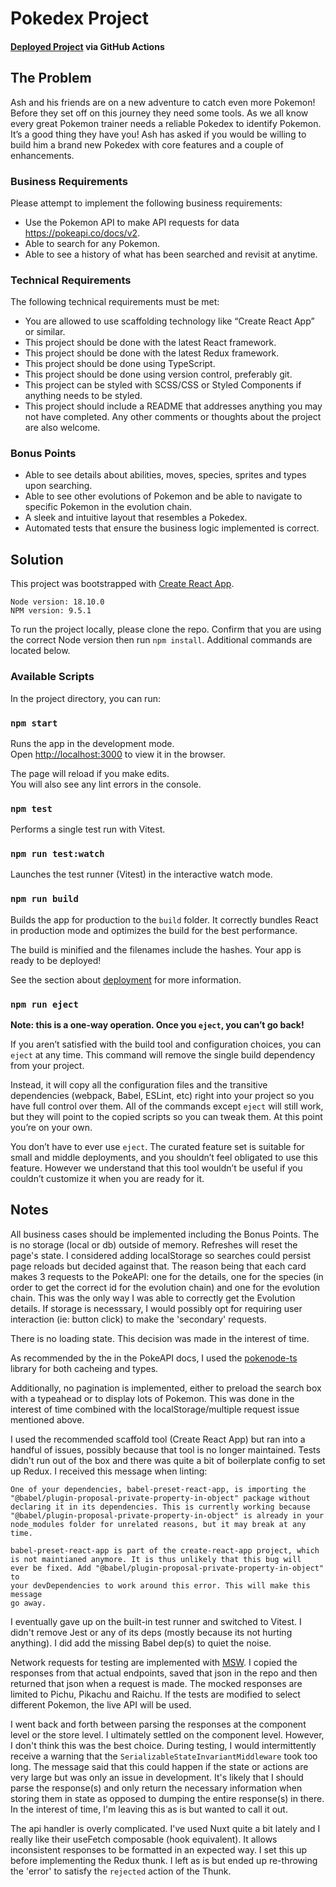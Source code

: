 # Pokedex Project

#### [Deployed Project](https://ksullivan-dev.github.io/pokedex/) via GitHub Actions

## The Problem

Ash and his friends are on a new adventure to catch even more Pokemon! Before they set off on this journey they need some tools. As we all know every great Pokemon trainer needs a reliable Pokedex to identify Pokemon. It’s a good thing they have you! Ash has asked if you would be willing to build him a brand new Pokedex with core features and a couple of enhancements.

### Business Requirements

Please attempt to implement the following business requirements:

- Use the Pokemon API to make API requests for data https://pokeapi.co/docs/v2.
- Able to search for any Pokemon.
- Able to see a history of what has been searched and revisit at anytime.

### Technical Requirements

The following technical requirements must be met:

- You are allowed to use scaffolding technology like “Create React App” or similar.
- This project should be done with the latest React framework.
- This project should be done with the latest Redux framework.
- This project should be done using TypeScript.
- This project should be done using version control, preferably git.
- This project can be styled with SCSS/CSS or Styled Components if anything needs to be styled.
- This project should include a README that addresses anything you may not have completed. Any other comments or thoughts about the project are also welcome.

### Bonus Points

- Able to see details about abilities, moves, species, sprites and types upon searching.
- Able to see other evolutions of Pokemon and be able to navigate to specific Pokemon in the evolution chain.
- A sleek and intuitive layout that resembles a Pokedex.
- Automated tests that ensure the business logic implemented is correct.

## Solution

This project was bootstrapped with [Create React App](https://github.com/facebook/create-react-app).

```
Node version: 18.10.0
NPM version: 9.5.1
```

To run the project locally, please clone the repo. Confirm that you are using the correct Node version then run `npm install`. Additional commands are located below.

### Available Scripts

In the project directory, you can run:

### `npm start`

Runs the app in the development mode.\
Open [http://localhost:3000](http://localhost:3000) to view it in the browser.

The page will reload if you make edits.\
You will also see any lint errors in the console.

### `npm test`

Performs a single test run with Vitest.

### `npm run test:watch`

Launches the test runner (Vitest) in the interactive watch mode.

### `npm run build`

Builds the app for production to the `build` folder.
It correctly bundles React in production mode and optimizes the build for the best performance.

The build is minified and the filenames include the hashes.
Your app is ready to be deployed!

See the section about [deployment](https://facebook.github.io/create-react-app/docs/deployment) for more information.

### `npm run eject`

**Note: this is a one-way operation. Once you `eject`, you can’t go back!**

If you aren’t satisfied with the build tool and configuration choices, you can `eject` at any time. This command will remove the single build dependency from your project.

Instead, it will copy all the configuration files and the transitive dependencies (webpack, Babel, ESLint, etc) right into your project so you have full control over them. All of the commands except `eject` will still work, but they will point to the copied scripts so you can tweak them. At this point you’re on your own.

You don’t have to ever use `eject`. The curated feature set is suitable for small and middle deployments, and you shouldn’t feel obligated to use this feature. However we understand that this tool wouldn’t be useful if you couldn’t customize it when you are ready for it.

## Notes

All business cases should be implemented including the Bonus Points. The is no storage (local or db) outside of memory. Refreshes will reset the page's state. I considered adding localStorage so searches could persist page reloads but decided against that. The reason being that each card makes 3 requests to the PokeAPI: one for the details, one for the species (in order to get the correct id for the evolution chain) and one for the evolution chain. This was the only way I was able to correctly get the Evolution details. If storage is necesssary, I would possibly opt for requiring user interaction (ie: button click) to make the 'secondary' requests.

There is no loading state. This decision was made in the interest of time.

As recommended by the in the PokeAPI docs, I used the [pokenode-ts](https://github.com/Gabb-c/pokenode-ts) library for both cacheing and types.

Additionally, no pagination is implemented, either to preload the search box with a typeahead or to display lots of Pokemon. This was done in the interest of time combined with the localStorage/multiple request issue mentioned above.

I used the recommended scaffold tool (Create React App) but ran into a handful of issues, possibly because that tool is no longer maintained. Tests didn't run out of the box and there was quite a bit of boilerplate config to set up Redux. I received this message when linting:

```
One of your dependencies, babel-preset-react-app, is importing the
"@babel/plugin-proposal-private-property-in-object" package without
declaring it in its dependencies. This is currently working because
"@babel/plugin-proposal-private-property-in-object" is already in your
node_modules folder for unrelated reasons, but it may break at any time.

babel-preset-react-app is part of the create-react-app project, which
is not maintianed anymore. It is thus unlikely that this bug will
ever be fixed. Add "@babel/plugin-proposal-private-property-in-object" to
your devDependencies to work around this error. This will make this message
go away.
```

I eventually gave up on the built-in test runner and switched to Vitest. I didn't remove Jest or any of its deps (mostly because its not hurting anything). I did add the missing Babel dep(s) to quiet the noise.

Network requests for testing are implemented with [MSW](https://mswjs.io/). I copied the responses from that actual endpoints, saved that json in the repo and then returned that json when a request is made. The mocked responses are limited to Pichu, Pikachu and Raichu. If the tests are modified to select different Pokemon, the live API will be used.

I went back and forth between parsing the responses at the component level or the store level. I ultimately settled on the component level. However, I don't think this was the best choice. During testing, I would intermittently receive a warning that the `SerializableStateInvariantMiddleware` took too long. The message said that this could happen if the state or actions are very large but was only an issue in development. It's likely that I should parse the response(s) and only return the necessary information when storing them in state as opposed to dumping the entire response(s) in there. In the interest of time, I'm leaving this as is but wanted to call it out.

The api handler is overly complicated. I've used Nuxt quite a bit lately and I really like their useFetch composable (hook equivalent). It allows inconsistent responses to be formatted in an expected way. I set this up before implementing the Redux thunk. I left as is but ended up re-throwing the 'error' to satisfy the `rejected` action of the Thunk.
